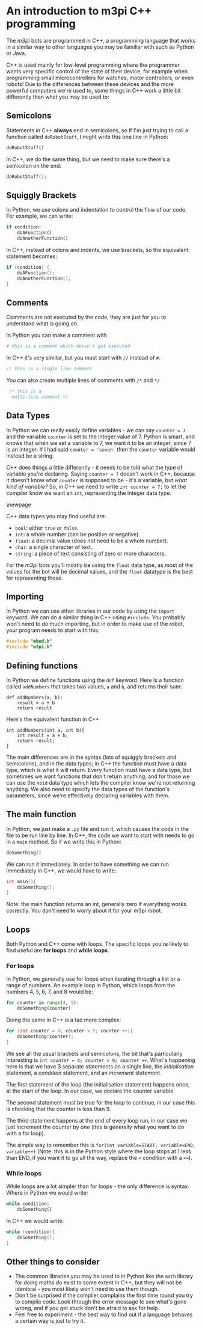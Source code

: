 An introduction to m3pi C++ programming
===

The *m3pi* bots are programmed in C++, a programming language that works in a similar way to other languages you may be familiar with such as Python or Java.

C++ is used mainly for low-level programming where the programmer wants very specific control of the state of their device, for example when programming small microcontrollers for watches, motor controllers, or even robots! Due to the differences between these devices and the more powerful computers we're used to, some things in C++ work a little bit differently than what you may be used to:

## Semicolons

Statements in C++ **always** end in semicolons, so if I'm just trying to call a function called `doRobotStuff`, I might write this one line in Python:

```python
doRobotStuff()
```

In C++, we do the same thing, but we need to make sure there's a semicolon on the end:

```c++
doRobotStuff();
```

## Squiggly Brackets

In Python, we use colons and indentation to control the flow of our code. For example, we can write:

```python
if condition:
    doAFunction()
    doAnotherFunction()
```

In C++, instead of colons and indents, we use brackets, so the equivalent statement becomes:

```c++
if (condition) {
    doAFunction();
    doAnotherFunction();
}
```

## Comments

Comments are not executed by the code, they are just for you to understand what is going on.

In Python you can make a comment with

```python
# this is a comment which doesn't get executed
```

In C++ it's very similar, but you must start with `//` instead of `#`.

```c++
// this is a single line comment
```

You can also create multiple lines of comments with `/*` and `*/`
```c++
 /* this is a
  multi-line comment */
```

## Data Types
In Python we can really easily define variables - we can say `counter = 7` and the variable `counter` is set to the integer value of 7. Python is smart, and knows that when we set a variable to 7, we want it to be an integer, since 7 is an integer. If I had said `counter = 'seven'` then the `counter` variable would instead be a string.

C++ does things a little differently - it needs to be told what the type of variable you're declaring. Saying `counter = 7` doesn't work in C++, because it doesn't know what `counter` is supposed to be - it's a variable, but *what kind of variable?* So, in C++ we need to write `int counter = 7;` to let the compiler know we want an `int`, representing the integer data type.

\newpage

C++ data types you may find useful are:

- `bool`: either `true` or `false`.
- `int`: a whole number (can be positive or negative).
- `float`: a decimal value (does not need to be a whole number).
- `char`: a single character of text.
- `string`: a piece of text consisting of zero or more characters.

For the *m3pi* bots you'll mostly be using the `float` data type, as most of the values for the bot will be decimal values, and the `float` datatype is the best for representing those.

## Importing

In Python we can use other libraries in our code by using the `import` keyword. We can do a similar thing in C++ using `#include`. You probably won't need to do much importing, but in order to make use of the robot, your program needs to start with this:

```c++
#include "mbed.h"
#include "m3pi.h"
```
## Defining functions

In Python we define functions using the `def` keyword. Here is a function called `addNumbers` that takes two values, `a` and `b`, and returns their sum:

```
def addNumbers(a, b):
    result = a + b
    return result
```

Here's the equivalent function in C++

```
int addNumbers(int a, int b){
    int result = a + b;
    return result;
}
```

The main differences are in the syntax (lots of squiggly brackets and semicolons), and in the data types; in C++ the function must have a data type, which is what it will return. Every function must have a data type, but sometimes we want functions that don't return anything, and for those we can use the `void` data type which lets the compiler know we're not returning anything. We also need to specify the data types of the function's parameters, since we're effectively declaring variables with them.

## The main function

In Python, we just make a `.py` file and run it, which causes the code in the file to be run line by line. In C++, the code we want to start with needs to go in a `main` method. So if we write this in Python:

```python
doSomething()
```

We can run it immediately. In order to have something we can run immediately in C++, we would have to write:

```c++
int main(){
    doSomething();
}
```

Note: the main function returns an int, generally zero if everything works correctly. You don't need to worry about it for your m3pi robot.

## Loops

Both Python and C++ come with loops. The specific loops you're likely to find useful are **for loops** and **while loops**.

### For loops
In Python, we generally use for loops when iterating through a list or a range of numbers. An example loop in Python, which loops from the numbers 4, 5, 6, 7, and 8 would be:

```python
for counter in range(4, 9):
    doSomething(counter)
```

Doing the same in C++ is a tad more complex:


```c++
for (int counter = 4; counter < 9; counter ++){
    doSomething(counter);
}
```

We see all the usual brackets and semicolons, the bit that's particularly interesting is `int counter = 4; counter < 9; counter ++`. What's happening here is that we have 3 separate statements on a single line, the *initialisation* statement, a *condition* statement, and an *increment* statement.

The first statement of the loop (the initialisation statement) happens once, at the start of the loop. In our case, we declare the counter variable.

The second statement must be true for the loop to continue, in our case this is checking that the counter is less than 9.

The third statement happens at the end of every loop run, in our case we just increment the counter by one (this is generally what you want to do with a for loop).

The simple way to remember this is `for(int variable=START; variable<END; variable++)` (Note: this is in the Python style where the loop stops at 1 less than END, if you want it to go all the way, replace the `<` condition with a `<=`).

### While loops
While loops are a lot simpler than for loops - the only difference is syntax. Where in Python we would write:

```python
while condition:
    doSomething()
```

In C++ we would write:

```c++
while (condition){
    doSomething();
}
```

## Other things to consider
- The common libraries you may be used to in Python like the `math` library for doing maths do exist to some extent in C++, but they will not be identical - you most likely won't need to use them though.
- Don't be surprised if the compiler complains the first time round you try to compile code. Look through the error message to see what's gone wrong, and if you get stuck don't be afraid to ask for help.
- Feel free to experiment - the best way to find out if a language behaves a certain way is just to try it.
